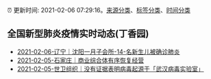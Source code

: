 :alarm_clock: 更新时间: 2021-02-06 07:29:16。[来源分类](../README.md)、[标签分类](../TAGS.md)、[时间分类](../TIMELINE.md)

## 全国新型肺炎疫情实时动态(丁香园)




- [2021-02-06-辽宁｜沈阳一月子会所-14-名新生儿被确诊肺炎](http://app.cctv.com/special/cportal/detail/arti/index.html?id=ArtiILBYDqam7wstrE12y28V210206&isfromapp=1) 
- [2021-02-05-石家庄｜商业综合体有序恢复经营](http://app.cctv.com/special/cportal/detail/arti/index.html?id=Arti8umu0OXZi1M9yBmpo34n210206&isfromapp=1) 
- [2021-02-05-世卫组织｜没有证据表明病毒起源于「武汉病毒实验室」](http://app.cctv.com/special/cportal/detail/arti/index.html?id=ArtiHexbAeDC1m0mACkMwcrZ210205&isfromapp=1) 